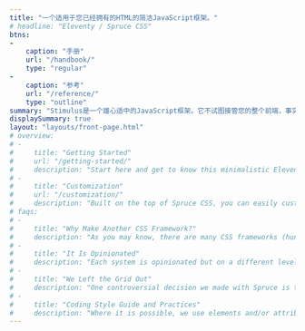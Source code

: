 ```yaml
---
title: "一个适用于您已经拥有的HTML的简洁JavaScript框架。"
# headline: "Eleventy / Spruce CSS"
btns:
-
    caption: "手册"
    url: "/handbook/"
    type: "regular"
-
    caption: "参考"
    url: "/reference/"
    type: "outline"
summary: "Stimulus是一个雄心适中的JavaScript框架。它不试图接管您的整个前端，事实上，它并不关心HTML的渲染。相反，它的设计目标是通过添加足够的行为来增强您的HTML，使其更加出色。Stimulus与Turbo完美配合，为快速、引人入胜的应用程序提供了一个完整的解决方案，而且只需付出最少的努力。"
displaySummary: true
layout: "layouts/front-page.html"
# overview:
# -
#     title: "Getting Started"
#     url: "/getting-started/"
#     description: "Start here and get to know this minimalistic Eleventy theme."
# -
#     title: "Customization"
#     url: "/customization/"
#     description: "Built on the top of Spruce CSS, you can easily customize its look."
# faqs:
# -
#     title: "Why Make Another CSS Framework?"
#     description: "As you may know, there are many CSS frameworks (hundreds of them, and a lot of them are not maintained today). Everybody can choose one that suits their work style or project requirements. So why make another one? It is certainly not because we can do it better but because we want to do it our way. We want to be in control and make decisions."
# -
#     title: "It Is Opinionated"
#     description: "Each system is opinionated but on a different level; this is valid for Spruce too. We don’t want to vote for (strictly) any particular solution (because there is always more than one), but we will show you what we think is the best for us (and maybe for you too). We don’t believe there is a good or bad solution, but we can learn from any of them."
# -
#     title: "We Left the Grid Out"
#     description: "One controversial decision we made with Spruce is to leave a classical grid system out. Because of the late CSS layout model developments like Flexbox and Grid, we think it can be eliminated; this doesn’t mean that we won’t show you how to make layouts with ease, but we try to make it the modern way."
# -
#     title: "Coding Style Guide and Practices"
#     description: "Where it is possible, we use elements and/or attributes to style elements, but it is still a class-based framework."
---
```

